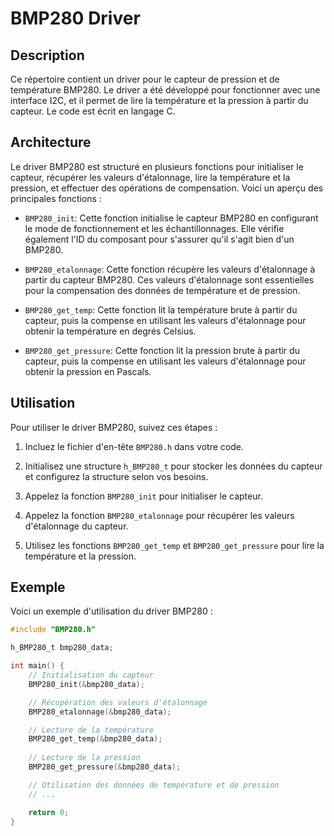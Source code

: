 # BMP280 Driver

## Description
Ce répertoire contient un driver pour le capteur de pression et de température BMP280. Le driver a été développé pour fonctionner avec une interface I2C, et il permet de lire la température et la pression à partir du capteur. Le code est écrit en langage C.

## Architecture
Le driver BMP280 est structuré en plusieurs fonctions pour initialiser le capteur, récupérer les valeurs d'étalonnage, lire la température et la pression, et effectuer des opérations de compensation. Voici un aperçu des principales fonctions :

- `BMP280_init`: Cette fonction initialise le capteur BMP280 en configurant le mode de fonctionnement et les échantillonnages. Elle vérifie également l'ID du composant pour s'assurer qu'il s'agit bien d'un BMP280.

- `BMP280_etalonnage`: Cette fonction récupère les valeurs d'étalonnage à partir du capteur BMP280. Ces valeurs d'étalonnage sont essentielles pour la compensation des données de température et de pression.

- `BMP280_get_temp`: Cette fonction lit la température brute à partir du capteur, puis la compense en utilisant les valeurs d'étalonnage pour obtenir la température en degrés Celsius.

- `BMP280_get_pressure`: Cette fonction lit la pression brute à partir du capteur, puis la compense en utilisant les valeurs d'étalonnage pour obtenir la pression en Pascals.

## Utilisation
Pour utiliser le driver BMP280, suivez ces étapes :

1. Incluez le fichier d'en-tête `BMP280.h` dans votre code.

2. Initialisez une structure `h_BMP280_t` pour stocker les données du capteur et configurez la structure selon vos besoins.

3. Appelez la fonction `BMP280_init` pour initialiser le capteur.

4. Appelez la fonction `BMP280_etalonnage` pour récupérer les valeurs d'étalonnage du capteur.

5. Utilisez les fonctions `BMP280_get_temp` et `BMP280_get_pressure` pour lire la température et la pression.

## Exemple
Voici un exemple d'utilisation du driver BMP280 :

```c
#include "BMP280.h"

h_BMP280_t bmp280_data;

int main() {
    // Initialisation du capteur
    BMP280_init(&bmp280_data);

    // Récupération des valeurs d'étalonnage
    BMP280_etalonnage(&bmp280_data);

    // Lecture de la température
    BMP280_get_temp(&bmp280_data);
    
    // Lecture de la pression
    BMP280_get_pressure(&bmp280_data);

    // Utilisation des données de température et de pression
    // ...

    return 0;
}
